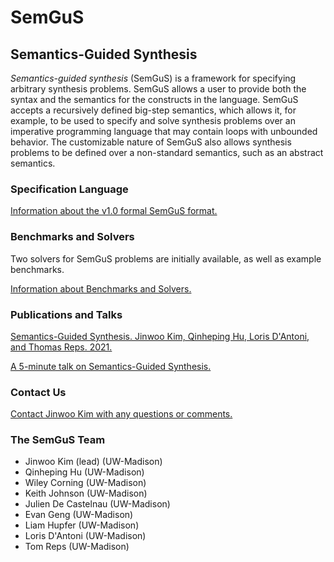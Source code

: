 
# SemGuS

## Semantics-Guided Synthesis

*Semantics-guided synthesis* (SemGuS) is a framework for specifying arbitrary synthesis problems. SemGuS allows a user to provide both the syntax and the semantics for the constructs in the language. SemGuS accepts a recursively defined big-step semantics, which allows it, for example, to be used to specify and solve synthesis problems over an imperative programming language that may contain loops with unbounded behavior. The customizable nature of SemGuS also allows synthesis problems to be defined over a non-standard semantics, such as an abstract semantics.

### Specification Language

[Information about the v1.0 formal SemGuS format.](language)

### Benchmarks and Solvers

Two solvers for SemGuS problems are initially available, as well as example benchmarks.

[Information about Benchmarks and Solvers.](solvers)

### Publications and Talks

[Semantics-Guided Synthesis. Jinwoo Kim, Qinheping Hu, Loris D'Antoni, and Thomas Reps. 2021.](https://pages.cs.wisc.edu/~loris/papers/popl21.pdf)

[A 5-minute talk on Semantics-Guided Synthesis.](talks)


### Contact Us

[Contact Jinwoo Kim with any questions or comments.](mailto:pl@cs.wisc.edu)

### The SemGuS Team

- Jinwoo Kim (lead) (UW-Madison)
- Qinheping Hu (UW-Madison)
- Wiley Corning (UW-Madison)
- Keith Johnson (UW-Madison)
- Julien De Castelnau (UW-Madison)
- Evan Geng (UW-Madison)
- Liam Hupfer (UW-Madison)
- Loris D'Antoni (UW-Madison)
- Tom Reps (UW-Madison)

